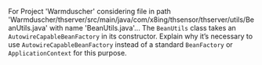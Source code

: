 For Project 'Warmduscher' considering file in path 'Warmduscher/thserver/src/main/java/com/x8ing/thsensor/thserver/utils/BeanUtils.java' with name 'BeanUtils.java'... 
The `BeanUtils` class takes an `AutowireCapableBeanFactory` in its constructor. Explain why it’s necessary to use `AutowireCapableBeanFactory` instead of a standard `BeanFactory` or `ApplicationContext` for this purpose.